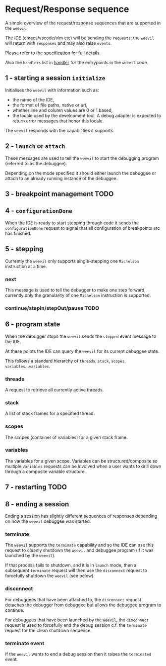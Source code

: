 # Request/Response sequence

A simple overview of the request/response sequences that are supported in the ```weevil```.

The IDE (emacs/vscode/vim etc) will be sending the ```requests```; the ```weevil``` will return with ```responses``` and may also raise ```events```.

Please refer to the [specification](https://microsoft.github.io/debug-adapter-protocol/specification) for full details.

Also the ```handlers``` list in [handler](./handler.ml) for the entrypoints in the ```weevil``` code.

## 1 - starting a session ```initialize``` 

Initialises the ```weevil``` with information such as:

- the name of the IDE,
- the format of file paths, native or uri,
- whether line and column values are 0 or 1 based,
- the locale used by the development tool. A debug adapter is expected to return error messages that honor this locale.

The ```weevil``` responds with the capabilities it supports.

## 2 - ```launch``` or ```attach```

These messages are used to tell the ```weevil``` to start the debugging program (referred to as the debuggee).  

Depending on the mode specified it should either launch the debuggee or attach to an already running instance of the debuggee.  

## 3 - breakpoint management TODO

## 4 - ```configurationDone```

When the IDE is ready to start stepping through code it sends the ```configurationDone``` request to signal that all configuration of breakpoints etc has finished.

## 5 - stepping 

Currently the ```weevil``` only supports single-stepping one ```Michelson``` instruction at a time.

### next

This message is used to tell the debugger to make one step forward, currently only the granularity of one ```Michelson``` instruction is supported.

### continue/stepIn/stepOut/pause TODO 

## 6 - program state

When the debugger stops the ```weevil``` sends the ```stopped``` event message to the IDE. 

At these points the IDE can query the ```weevil``` for its current debuggee state.

This follows a standard hierarchy of ```threads```, ```stack```, ```scopes```, ```variables```...```variables```.

### threads

A request to retrieve all currently active threads.

### stack

A list of stack frames for a specified thread.

### scopes

The scopes (container of variables) for a given stack frame.

### variables

The variables for a given scope.  Variables can be structured/composite so multiple ```variables``` requests can be involved when a user wants to drill down through a composite variable structure.

## 7 - restarting TODO

## 8 - ending a session

Ending a session has slightly different sequences of responses depending on how the ```weevil``` debuggee was started.

### terminate

The ```weevil``` supports the ```terminate``` capability and so the IDE can use this request to cleanly shutdown the ```weevil``` and debuggee program (if it was launched by the ```weevil```).

If that process fails to shutdown, and it is in ```launch``` mode,  then a subsequent ```terminate``` request will then use the ```disconnect``` request to forcefully shutdown the ```weevil``` (see below).

### disconnect

For debuggees that have been attached to, the ```disconnect``` request detaches the debugger from debuggee but allows the debuggee program to continue.

For debuggees that have been launched by the ```weevil```, the ```disconnect``` request is used to forcefully end the debug session c.f. the ```terminate``` request for the clean shutdown sequence.

### terminate event 

If the ```weevil``` wants to end a debug session then it raises the ```terminated``` event.
